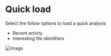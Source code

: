 # Quick load
Select the follow options to load a quick analysis
- Recent activty
- Interesting file identifiers

![image](https://github.com/Shawn-Nichol/BlueTeam/assets/30714313/e6ee9510-41bc-4338-9988-51829d48acc7)


